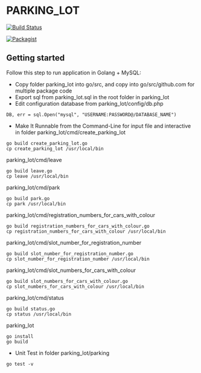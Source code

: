# PARKING_LOT

[![Build Status](https://travis-ci.org/boantp/parking_lot.svg?branch=master)](https://travis-ci.org/boantp/parking_lot)

[![Packagist](https://img.shields.io/packagist/v/symfony/symfony.svg)]()


## Getting started

Follow this step to run application in Golang + MySQL:
* Copy folder parking_lot into go/src, and copy into go/src/github.com for multiple package code
* Export sql from parking_lot.sql in the root folder in parking_lot
* Edit configuration database from parking_lot/config/db.php
```shell
DB, err = sql.Open("mysql", "USERNAME:PASSWORD@/DATABASE_NAME")
```
* Make It Runnable from the Command-Line for input file and interactive in folder 
parking_lot/cmd/create_parking_lot 
```shell
go build create_parking_lot.go
cp create_parking_lot /usr/local/bin
```
parking_lot/cmd/leave 
```shell
go build leave.go
cp leave /usr/local/bin
```
parking_lot/cmd/park 
```shell
go build park.go
cp park /usr/local/bin
```
parking_lot/cmd/registration_numbers_for_cars_with_colour 
```shell
go build registration_numbers_for_cars_with_colour.go
cp registration_numbers_for_cars_with_colour /usr/local/bin
```
parking_lot/cmd/slot_number_for_registration_number 
```shell
go build slot_number_for_registration_number.go
cp slot_number_for_registration_number /usr/local/bin
```
parking_lot/cmd/slot_numbers_for_cars_with_colour 
```shell
go build slot_numbers_for_cars_with_colour.go
cp slot_numbers_for_cars_with_colour /usr/local/bin
```
parking_lot/cmd/status 
```shell
go build status.go
cp status /usr/local/bin
```
parking_lot
```shell
go install
go build
```
* Unit Test in folder parking_lot/parking
```shell
go test -v
```
